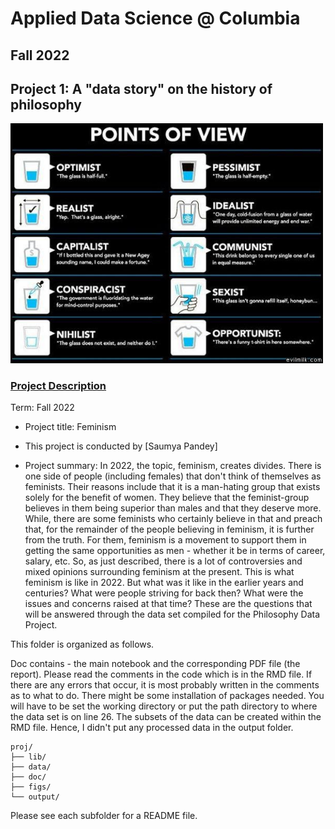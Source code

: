 # Applied Data Science @ Columbia
## Fall 2022
## Project 1: A "data story" on the history of philosophy 

<img src="figs/100126-the-glass.jpeg" width="500">

### [Project Description](doc/)

Term: Fall 2022

+ Project title: Feminism
+ This project is conducted by [Saumya Pandey]

+ Project summary: In 2022, the topic, feminism, creates divides. There is one side of people (including females) that don't think of themselves as feminists. Their reasons include that it is a man-hating group that exists solely for the benefit of women. They believe that the feminist-group believes in them being superior than males and that they deserve more. While, there are some feminists who certainly believe in that and preach that, for the remainder of the people believing in feminism, it is further from the truth. For them, feminism is a movement to support them in getting the same opportunities as men - whether it be in terms of career, salary, etc. So, as just described, there is a lot of controversies and mixed opinions surrounding feminism at the present. This is what feminism is like in 2022. But what was it like in the earlier years and centuries? What were people striving for back then? What were the issues and concerns raised at that time? These are the questions that will be answered through the data set compiled for the Philosophy Data Project.

This folder is organized as follows.

Doc contains - the main notebook and the corresponding PDF file (the report). Please read the comments in the code which is in the RMD file. If there are any errors that occur, it is most probably written in the comments as to what to do. There might be some installation of packages needed. You will have to be set the working directory or put the path directory to where the data set is on line 26. The subsets of the data can be created within the RMD file. Hence, I didn't put any processed data in the output folder.


```
proj/
├── lib/
├── data/
├── doc/
├── figs/
└── output/
```

Please see each subfolder for a README file.
